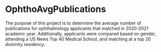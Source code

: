 # OphthoAvgPublications

The purpose of this project is to determine the average number of publications for ophthalmology applicants that matched in 2020-2021 academic year. Additionally, applicants were compared based on gender, attending a US News Top 40 Medical School, and matching at a top 20 doximity residency. 
